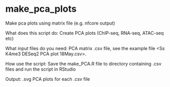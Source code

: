 # make_pca_plots
Make pca plots using matrix file (e.g. nfcore output)

What does this script do: Create PCA plots (ChIP-seq, RNA-seq, ATAC-seq etc)

What input files do you need: PCA matrix .csv file, see the example file <Ss K4me3 DESeq2 PCA plot 18May.csv>.

How use the script: Save the make_PCA.R file to directory containing .csv files and run the script in RStudio

Output: .svg PCA plots for each .csv file

